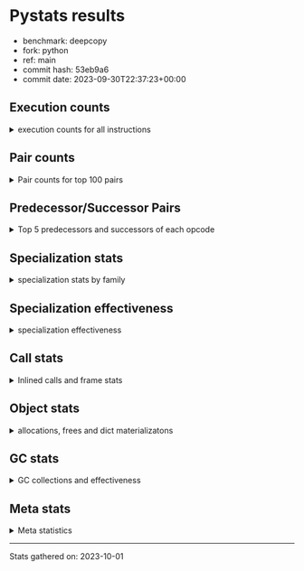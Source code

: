 
# Pystats results

- benchmark: deepcopy
- fork: python
- ref: main
- commit hash: 53eb9a6
- commit date: 2023-09-30T22:37:23+00:00

## Execution counts

<details>
<summary> execution counts for all instructions </summary>

|Name | Count | Self | Cumulative | Miss ratio | 
|---|---:|---:|---:|---:|
| LOAD_FAST | 583,957,680 | 21.1% | 21.1% |  |
| STORE_FAST | 280,182,360 | 10.1% | 31.2% |  |
| LOAD_FAST_LOAD_FAST | 248,617,200 | 9.0% | 40.2% |  |
| LOAD_GLOBAL_BUILTIN | 129,945,840 | 4.7% | 44.9% |  |
| PUSH_NULL | 124,785,540 | 4.5% | 49.4% |  |
| POP_JUMP_IF_FALSE | 110,284,800 | 4.0% | 53.4% |  |
| RESUME_CHECK | 104,294,940 | 3.8% | 57.2% |  |
| CALL_BUILTIN_O | 99,256,320 | 3.6% | 60.8% |  |
| LOAD_ATTR_METHOD_NO_DICT | 96,890,880 | 3.5% | 64.3% |  |
| RETURN_VALUE | 92,252,600 | 3.3% | 67.6% |  |
| IS_OP | 90,746,880 | 3.3% | 70.9% |  |
| CALL_METHOD_DESCRIPTOR_FAST | 86,814,720 | 3.1% | 74.1% |  |
| CALL_PY_WITH_DEFAULTS | 56,674,260 | 2.0% | 76.1% | 8.4% |
| LOAD_GLOBAL_MODULE | 55,542,180 | 2.0% | 78.1% |  |
| POP_JUMP_IF_NONE | 51,701,760 | 1.9% | 80.0% |  |
| POP_JUMP_IF_NOT_NONE | 51,179,520 | 1.9% | 81.8% |  |
| JUMP_FORWARD | 44,206,080 | 1.6% | 83.4% |  |
| POP_TOP | 44,021,940 | 1.6% | 85.0% |  |
| JUMP_BACKWARD | 42,562,560 | 1.5% | 86.6% |  |
| CALL_PY_EXACT_ARGS | 40,508,800 | 1.5% | 88.0% | 10.4% |
| CALL_TYPE_1 | 38,645,760 | 1.4% | 89.4% |  |
| FOR_ITER_LIST | 28,968,960 | 1.0% | 90.5% |  |
| STORE_SUBSCR_DICT | 25,128,960 | 0.9% | 91.4% |  |
| LOAD_CONST | 24,346,920 | 0.9% | 92.3% |  |
| TO_BOOL_BOOL | 15,022,080 | 0.5% | 92.8% |  |
| FOR_ITER | 13,305,040 | 0.5% | 93.3% |  |
| LOAD_DEREF | 12,595,800 | 0.5% | 93.7% |  |
| CALL_BUILTIN_FAST | 12,134,400 | 0.4% | 94.2% |  |
| RETURN_CONST | 11,581,620 | 0.4% | 94.6% |  |
| UNPACK_SEQUENCE_TWO_TUPLE | 9,369,600 | 0.3% | 94.9% |  |
| STORE_FAST_STORE_FAST | 9,369,600 | 0.3% | 95.3% |  |
| LOAD_ATTR | 8,450,300 | 0.3% | 95.6% |  |
| NOP | 7,772,340 | 0.3% | 95.9% |  |
| BINARY_SUBSCR_DICT | 7,772,160 | 0.3% | 96.1% |  |
| BUILD_LIST | 7,649,700 | 0.3% | 96.4% |  |
| GET_ITER | 6,574,260 | 0.2% | 96.7% |  |
| BUILD_MAP | 6,481,980 | 0.2% | 96.9% |  |
| CALL_FUNCTION_EX | 5,314,920 | 0.2% | 97.1% |  |
| CALL | 4,855,680 | 0.2% | 97.3% |  |
| LOAD_ATTR_MODULE | 4,854,120 | 0.2% | 97.4% |  |
| INTERPRETER_EXIT | 4,853,860 | 0.2% | 97.6% |  |
| MAKE_CELL | 4,853,820 | 0.2% | 97.8% |  |
| STORE_ATTR_INSTANCE_VALUE | 4,444,660 | 0.2% | 97.9% | 6.4% |
| CALL_LIST_APPEND | 4,177,920 | 0.2% | 98.1% |  |
| FOR_ITER_TUPLE | 4,008,960 | 0.1% | 98.2% |  |
| PUSH_EXC_INFO | 3,594,240 | 0.1% | 98.4% |  |
| POP_EXCEPT | 3,594,240 | 0.1% | 98.5% |  |
| CHECK_EXC_MATCH | 3,594,240 | 0.1% | 98.6% |  |
| CALL_METHOD_DESCRIPTOR_NOARGS | 3,471,360 | 0.1% | 98.8% |  |
| LIST_EXTEND | 2,887,980 | 0.1% | 98.9% |  |
| CALL_INTRINSIC_1 | 2,887,860 | 0.1% | 99.0% |  |
| CALL_ISINSTANCE | 2,887,680 | 0.1% | 99.1% |  |
| FOR_ITER_RANGE | 2,857,140 | 0.1% | 99.2% |  |
| TO_BOOL | 2,427,480 | 0.1% | 99.3% |  |
| COPY_FREE_VARS | 2,427,120 | 0.1% | 99.4% |  |
| BUILD_TUPLE | 2,427,060 | 0.1% | 99.4% |  |
| TO_BOOL_NONE | 2,426,880 | 0.1% | 99.5% |  |
| LOAD_ATTR_METHOD_WITH_VALUES | 1,966,140 | 0.1% | 99.6% | 0.2% |
| STORE_FAST_LOAD_FAST | 1,751,040 | 0.1% | 99.7% |  |
| LIST_APPEND | 1,751,040 | 0.1% | 99.7% |  |
| POP_JUMP_IF_TRUE | 1,505,280 | 0.1% | 99.8% |  |
| SWAP | 1,167,360 | 0.0% | 99.8% |  |
| BINARY_OP_SUBTRACT_FLOAT | 921,720 | 0.0% | 99.9% |  |
| BINARY_OP_ADD_FLOAT | 921,600 | 0.0% | 99.9% | 0.0% |
| LOAD_FAST_AND_CLEAR | 583,680 | 0.0% | 99.9% |  |
| MAKE_FUNCTION | 461,040 | 0.0% | 99.9% |  |
| SET_FUNCTION_ATTRIBUTE | 460,920 | 0.0% | 99.9% |  |
| YIELD_VALUE | 460,800 | 0.0% | 100.0% |  |
| RETURN_GENERATOR | 460,800 | 0.0% | 100.0% |  |
| STORE_SUBSCR_LIST_INT | 230,400 | 0.0% | 100.0% |  |
| LOAD_ATTR_INSTANCE_VALUE | 230,400 | 0.0% | 100.0% |  |
| CALL_TUPLE_1 | 122,880 | 0.0% | 100.0% |  |
| CALL_BUILTIN_CLASS | 61,620 | 0.0% | 100.0% |  |
| STORE_NAME | 300 | 0.0% | 100.0% |  |
| LOAD_GLOBAL | 300 | 0.0% | 100.0% |  |
| BINARY_OP | 200 | 0.0% | 100.0% |  |
| CALL_ALLOC_AND_ENTER_INIT | 120 | 0.0% | 100.0% | 33.3% |
| BUILD_CONST_KEY_MAP | 120 | 0.0% | 100.0% |  |
| EXIT_INIT_CHECK | 80 | 0.0% | 100.0% |  |
| STORE_DEREF | 60 | 0.0% | 100.0% |  |
| STORE_ATTR | 60 | 0.0% | 100.0% |  |
| LOAD_NAME | 60 | 0.0% | 100.0% |  |
| LOAD_BUILD_CLASS | 60 | 0.0% | 100.0% |  |
| CALL_BUILTIN_FAST_WITH_KEYWORDS | 60 | 0.0% | 100.0% |  |


</details>

## Pair counts

<details>
<summary> Pair counts for top 100 pairs </summary>

|Pair | Count | Self | Cumulative | 
|---|---:|---:|---:|
| STORE_FAST LOAD_FAST | 133,232,760 | 4.8% | 4.8% |
| LOAD_GLOBAL_BUILTIN LOAD_FAST | 120,391,860 | 4.4% | 9.2% |
| LOAD_FAST PUSH_NULL | 104,540,160 | 3.8% | 13.0% |
| LOAD_FAST RETURN_VALUE | 89,825,460 | 3.2% | 16.2% |
| LOAD_FAST_LOAD_FAST IS_OP | 88,320,000 | 3.2% | 19.4% |
| IS_OP POP_JUMP_IF_FALSE | 86,814,720 | 3.1% | 22.5% |
| CALL_METHOD_DESCRIPTOR_FAST STORE_FAST | 86,814,720 | 3.1% | 25.7% |
| PUSH_NULL LOAD_FAST_LOAD_FAST | 81,500,160 | 2.9% | 28.6% |
| LOAD_FAST CALL_BUILTIN_O | 69,027,840 | 2.5% | 31.1% |
| CALL_PY_WITH_DEFAULTS RESUME_CHECK | 56,584,500 | 2.0% | 33.2% |
| STORE_FAST LOAD_FAST_LOAD_FAST | 55,971,900 | 2.0% | 35.2% |
| CALL_BUILTIN_O STORE_FAST | 53,606,400 | 1.9% | 37.1% |
| POP_JUMP_IF_FALSE LOAD_FAST | 53,237,760 | 1.9% | 39.0% |
| LOAD_FAST POP_JUMP_IF_NONE | 51,701,760 | 1.9% | 40.9% |
| LOAD_FAST LOAD_ATTR_METHOD_NO_DICT | 51,640,320 | 1.9% | 42.8% |
| RESUME_CHECK LOAD_GLOBAL_BUILTIN | 51,179,520 | 1.9% | 44.6% |
| LOAD_FAST POP_JUMP_IF_NOT_NONE | 51,179,520 | 1.9% | 46.5% |
| LOAD_FAST_LOAD_FAST CALL_PY_WITH_DEFAULTS | 50,686,240 | 1.8% | 48.3% |
| POP_JUMP_IF_NOT_NONE LOAD_FAST | 48,168,960 | 1.7% | 50.1% |
| LOAD_FAST_LOAD_FAST CALL_METHOD_DESCRIPTOR_FAST | 48,168,960 | 1.7% | 51.8% |
| LOAD_ATTR_METHOD_NO_DICT LOAD_FAST_LOAD_FAST | 48,168,960 | 1.7% | 53.5% |
| POP_JUMP_IF_NONE LOAD_FAST | 46,848,000 | 1.7% | 55.2% |
| LOAD_ATTR_METHOD_NO_DICT LOAD_FAST | 45,250,560 | 1.6% | 56.9% |
| RETURN_VALUE STORE_FAST | 44,544,080 | 1.6% | 58.5% |
| STORE_FAST LOAD_GLOBAL_MODULE | 42,117,240 | 1.5% | 60.0% |
| STORE_FAST JUMP_FORWARD | 41,656,320 | 1.5% | 61.5% |
| POP_JUMP_IF_FALSE LOAD_GLOBAL_BUILTIN | 40,949,760 | 1.5% | 63.0% |
| CALL_PY_EXACT_ARGS RESUME_CHECK | 39,968,460 | 1.4% | 64.4% |
| PUSH_NULL LOAD_FAST | 39,014,820 | 1.4% | 65.9% |
| LOAD_GLOBAL_MODULE LOAD_ATTR_METHOD_NO_DICT | 38,645,760 | 1.4% | 67.2% |
| LOAD_FAST CALL_TYPE_1 | 38,645,760 | 1.4% | 68.6% |
| LOAD_FAST CALL_METHOD_DESCRIPTOR_FAST | 38,645,760 | 1.4% | 70.0% |
| CALL_TYPE_1 STORE_FAST | 38,645,760 | 1.4% | 71.4% |
| LOAD_FAST_LOAD_FAST CALL_PY_EXACT_ARGS | 38,002,400 | 1.4% | 72.8% |
| JUMP_FORWARD LOAD_FAST_LOAD_FAST | 36,218,880 | 1.3% | 74.1% |
| RESUME_CHECK LOAD_FAST | 34,467,840 | 1.2% | 75.4% |
| POP_TOP JUMP_BACKWARD | 28,262,400 | 1.0% | 76.4% |
| RETURN_VALUE CALL_BUILTIN_O | 27,801,600 | 1.0% | 77.4% |
| JUMP_BACKWARD FOR_ITER_LIST | 27,801,600 | 1.0% | 78.4% |
| FOR_ITER_LIST STORE_FAST | 27,801,600 | 1.0% | 79.4% |
| CALL_BUILTIN_O POP_TOP | 27,801,600 | 1.0% | 80.4% |
| LOAD_FAST LOAD_GLOBAL_BUILTIN | 16,097,280 | 0.6% | 81.0% |
| TO_BOOL_BOOL POP_JUMP_IF_FALSE | 15,022,080 | 0.5% | 81.5% |
| POP_TOP LOAD_FAST | 10,782,720 | 0.4% | 81.9% |
| CALL_BUILTIN_O STORE_SUBSCR_DICT | 10,076,160 | 0.4% | 82.3% |
| LOAD_GLOBAL_MODULE LOAD_FAST_LOAD_FAST | 9,615,360 | 0.3% | 82.6% |
| UNPACK_SEQUENCE_TWO_TUPLE STORE_FAST_STORE_FAST | 9,369,600 | 0.3% | 83.0% |
| FOR_ITER UNPACK_SEQUENCE_TWO_TUPLE | 9,369,600 | 0.3% | 83.3% |
| JUMP_BACKWARD FOR_ITER | 9,246,720 | 0.3% | 83.7% |
| RETURN_CONST POP_TOP | 9,154,560 | 0.3% | 84.0% |
| STORE_SUBSCR_DICT JUMP_BACKWARD | 7,864,320 | 0.3% | 84.3% |
| STORE_FAST_STORE_FAST LOAD_FAST | 7,864,320 | 0.3% | 84.6% |
| RETURN_VALUE STORE_SUBSCR_DICT | 7,864,320 | 0.3% | 84.8% |
| RETURN_VALUE LOAD_FAST_LOAD_FAST | 7,864,320 | 0.3% | 85.1% |
| LOAD_FAST_LOAD_FAST PUSH_NULL | 7,864,320 | 0.3% | 85.4% |
| NOP LOAD_FAST | 7,772,160 | 0.3% | 85.7% |
| CALL_BUILTIN_O BINARY_SUBSCR_DICT | 7,772,160 | 0.3% | 86.0% |
| LOAD_FAST TO_BOOL_BOOL | 7,280,640 | 0.3% | 86.2% |
| LOAD_FAST LOAD_CONST | 7,280,640 | 0.3% | 86.5% |
| LOAD_CONST CALL_BUILTIN_FAST | 7,280,640 | 0.3% | 86.8% |
| CALL_BUILTIN_FAST STORE_FAST | 7,280,640 | 0.3% | 87.0% |
| LOAD_FAST_LOAD_FAST LOAD_FAST | 7,188,540 | 0.3% | 87.3% |
| STORE_SUBSCR_DICT LOAD_GLOBAL_MODULE | 7,188,480 | 0.3% | 87.5% |
| RESUME_CHECK NOP | 7,188,480 | 0.3% | 87.8% |
| POP_JUMP_IF_FALSE LOAD_FAST_LOAD_FAST | 7,188,480 | 0.3% | 88.1% |
| LOAD_FAST STORE_SUBSCR_DICT | 7,188,480 | 0.3% | 88.3% |
| STORE_SUBSCR_DICT LOAD_FAST | 7,065,600 | 0.3% | 88.6% |
| BUILD_MAP STORE_FAST | 6,481,920 | 0.2% | 88.8% |
| LOAD_FAST LOAD_ATTR | 6,021,120 | 0.2% | 89.0% |
| JUMP_FORWARD LOAD_GLOBAL_BUILTIN | 6,021,120 | 0.2% | 89.2% |
| LOAD_CONST LOAD_FAST | 5,898,360 | 0.2% | 89.5% |
| BUILD_LIST LOAD_FAST | 5,898,240 | 0.2% | 89.7% |
| LOAD_FAST LOAD_DEREF | 5,314,560 | 0.2% | 89.9% |
| LOAD_ATTR_MODULE PUSH_NULL | 4,854,120 | 0.2% | 90.0% |
| LOAD_GLOBAL_MODULE LOAD_ATTR_MODULE | 4,853,980 | 0.2% | 90.2% |
| LOAD_CONST LOAD_CONST | 4,853,940 | 0.2% | 90.4% |
| CALL_BUILTIN_FAST TO_BOOL_BOOL | 4,853,760 | 0.2% | 90.6% |
| LOAD_FAST_LOAD_FAST LOAD_GLOBAL_BUILTIN | 4,638,720 | 0.2% | 90.7% |
| RESUME_CHECK LOAD_DEREF | 4,393,140 | 0.2% | 90.9% |
| LOAD_DEREF LOAD_CONST | 4,392,960 | 0.2% | 91.1% |
| LOAD_FAST CALL_LIST_APPEND | 4,177,920 | 0.2% | 91.2% |
| CALL_LIST_APPEND RETURN_CONST | 4,177,920 | 0.2% | 91.4% |
| BINARY_SUBSCR_DICT LOAD_ATTR_METHOD_NO_DICT | 4,177,920 | 0.2% | 91.5% |
| GET_ITER FOR_ITER | 4,055,040 | 0.1% | 91.7% |
| LOAD_FAST STORE_ATTR_INSTANCE_VALUE | 3,932,280 | 0.1% | 91.8% |
| FOR_ITER LOAD_FAST | 3,932,160 | 0.1% | 91.9% |
| PUSH_EXC_INFO LOAD_GLOBAL_BUILTIN | 3,594,240 | 0.1% | 92.1% |
| POP_JUMP_IF_FALSE POP_TOP | 3,594,240 | 0.1% | 92.2% |
| LOAD_GLOBAL_BUILTIN CHECK_EXC_MATCH | 3,594,240 | 0.1% | 92.3% |
| CHECK_EXC_MATCH POP_JUMP_IF_FALSE | 3,594,240 | 0.1% | 92.5% |
| BINARY_SUBSCR_DICT PUSH_EXC_INFO | 3,594,240 | 0.1% | 92.6% |
| LOAD_FAST BUILD_LIST | 3,471,600 | 0.1% | 92.7% |
| RESUME_CHECK BUILD_MAP | 3,471,360 | 0.1% | 92.8% |
| LOAD_ATTR_METHOD_NO_DICT CALL_METHOD_DESCRIPTOR_NOARGS | 3,471,360 | 0.1% | 93.0% |
| CALL_METHOD_DESCRIPTOR_NOARGS GET_ITER | 3,471,360 | 0.1% | 93.1% |
| STORE_SUBSCR_DICT POP_EXCEPT | 3,010,560 | 0.1% | 93.2% |
| STORE_FAST JUMP_BACKWARD | 3,010,560 | 0.1% | 93.3% |
| POP_JUMP_IF_NOT_NONE BUILD_MAP | 3,010,560 | 0.1% | 93.4% |
| POP_EXCEPT RETURN_CONST | 3,010,560 | 0.1% | 93.5% |
| LOAD_FAST CALL_PY_WITH_DEFAULTS | 3,010,560 | 0.1% | 93.6% |


</details>

## Predecessor/Successor Pairs

<details>
<summary> Top 5 predecessors and successors of each opcode </summary>

### CACHE

<details>
<summary> Successors and predecessors for CACHE </summary>

|Predecessors | Count | Percentage | 
|---|---:|---:|

|Successors | Count | Percentage | 
|---|---:|---:|
| RESUME_CHECK | 2,426,920 | 50.0% |
| COPY_FREE_VARS | 1,966,140 | 40.5% |
| POP_TOP | 460,800 | 9.5% |


</details>

### CHECK_EXC_MATCH

<details>
<summary> Successors and predecessors for CHECK_EXC_MATCH </summary>

|Predecessors | Count | Percentage | 
|---|---:|---:|
| LOAD_GLOBAL_BUILTIN | 3,594,240 | 100.0% |

|Successors | Count | Percentage | 
|---|---:|---:|
| POP_JUMP_IF_FALSE | 3,594,240 | 100.0% |


</details>

### EXIT_INIT_CHECK

<details>
<summary> Successors and predecessors for EXIT_INIT_CHECK </summary>

|Predecessors | Count | Percentage | 
|---|---:|---:|
| RETURN_CONST | 80 | 100.0% |

|Successors | Count | Percentage | 
|---|---:|---:|
| RETURN_VALUE | 80 | 100.0% |


</details>

### GET_ITER

<details>
<summary> Successors and predecessors for GET_ITER </summary>

|Predecessors | Count | Percentage | 
|---|---:|---:|
| CALL_METHOD_DESCRIPTOR_NOARGS | 3,471,360 | 52.8% |
| LOAD_FAST | 2,211,840 | 33.6% |
| CALL | 583,680 | 8.9% |
| LOAD_CONST | 245,760 | 3.7% |
| CALL_BUILTIN_CLASS | 61,620 | 0.9% |

|Successors | Count | Percentage | 
|---|---:|---:|
| FOR_ITER | 4,055,040 | 61.7% |
| FOR_ITER_LIST | 1,167,360 | 17.8% |
| LOAD_FAST_AND_CLEAR | 583,680 | 8.9% |
| CALL_PY_EXACT_ARGS | 460,800 | 7.0% |
| FOR_ITER_TUPLE | 245,760 | 3.7% |


</details>

### INTERPRETER_EXIT

<details>
<summary> Successors and predecessors for INTERPRETER_EXIT </summary>

|Predecessors | Count | Percentage | 
|---|---:|---:|
| RETURN_CONST | 2,426,980 | 50.0% |
| RETURN_VALUE | 1,966,080 | 40.5% |
| YIELD_VALUE | 460,800 | 9.5% |

|Successors | Count | Percentage | 
|---|---:|---:|


</details>

### MAKE_FUNCTION

<details>
<summary> Successors and predecessors for MAKE_FUNCTION </summary>

|Predecessors | Count | Percentage | 
|---|---:|---:|
| LOAD_CONST | 461,040 | 100.0% |

|Successors | Count | Percentage | 
|---|---:|---:|
| SET_FUNCTION_ATTRIBUTE | 460,920 | 100.0% |
| STORE_NAME | 120 | 0.0% |


</details>

### NOP

<details>
<summary> Successors and predecessors for NOP </summary>

|Predecessors | Count | Percentage | 
|---|---:|---:|
| RESUME_CHECK | 7,188,480 | 92.5% |
| STORE_FAST | 583,680 | 7.5% |
| POP_TOP | 180 | 0.0% |

|Successors | Count | Percentage | 
|---|---:|---:|
| LOAD_FAST | 7,772,160 | 100.0% |
| LOAD_DEREF | 180 | 0.0% |


</details>

### POP_EXCEPT

<details>
<summary> Successors and predecessors for POP_EXCEPT </summary>

|Predecessors | Count | Percentage | 
|---|---:|---:|
| STORE_SUBSCR_DICT | 3,010,560 | 83.8% |
| POP_TOP | 583,680 | 16.2% |

|Successors | Count | Percentage | 
|---|---:|---:|
| RETURN_CONST | 3,010,560 | 83.8% |
| JUMP_FORWARD | 583,680 | 16.2% |


</details>

### POP_TOP

<details>
<summary> Successors and predecessors for POP_TOP </summary>

|Predecessors | Count | Percentage | 
|---|---:|---:|
| CALL_BUILTIN_O | 27,801,600 | 63.2% |
| RETURN_CONST | 9,154,560 | 20.8% |
| POP_JUMP_IF_FALSE | 3,594,240 | 8.2% |
| CALL | 2,427,060 | 5.5% |
| RESUME_CHECK | 460,800 | 1.0% |

|Successors | Count | Percentage | 
|---|---:|---:|
| JUMP_BACKWARD | 28,262,400 | 64.2% |
| LOAD_FAST | 10,782,720 | 24.5% |
| RETURN_CONST | 1,966,080 | 4.5% |
| JUMP_FORWARD | 1,966,080 | 4.5% |
| POP_EXCEPT | 583,680 | 1.3% |


</details>

### PUSH_EXC_INFO

<details>
<summary> Successors and predecessors for PUSH_EXC_INFO </summary>

|Predecessors | Count | Percentage | 
|---|---:|---:|
| BINARY_SUBSCR_DICT | 3,594,240 | 100.0% |

|Successors | Count | Percentage | 
|---|---:|---:|
| LOAD_GLOBAL_BUILTIN | 3,594,240 | 100.0% |


</details>

### PUSH_NULL

<details>
<summary> Successors and predecessors for PUSH_NULL </summary>

|Predecessors | Count | Percentage | 
|---|---:|---:|
| LOAD_FAST | 104,540,160 | 83.8% |
| LOAD_FAST_LOAD_FAST | 7,864,320 | 6.3% |
| LOAD_ATTR_MODULE | 4,854,120 | 3.9% |
| LOAD_DEREF | 2,888,100 | 2.3% |
| LOAD_ATTR | 2,887,740 | 2.3% |

|Successors | Count | Percentage | 
|---|---:|---:|
| LOAD_FAST_LOAD_FAST | 81,500,160 | 65.3% |
| LOAD_FAST | 39,014,820 | 31.3% |
| LOAD_CONST | 2,426,880 | 1.9% |
| CALL | 1,843,640 | 1.5% |
| CALL_ALLOC_AND_ENTER_INIT | 40 | 0.0% |


</details>

### RETURN_GENERATOR

<details>
<summary> Successors and predecessors for RETURN_GENERATOR </summary>

|Predecessors | Count | Percentage | 
|---|---:|---:|
| COPY_FREE_VARS | 460,800 | 100.0% |

|Successors | Count | Percentage | 
|---|---:|---:|
| STORE_FAST | 460,800 | 100.0% |


</details>

### RETURN_VALUE

<details>
<summary> Successors and predecessors for RETURN_VALUE </summary>

|Predecessors | Count | Percentage | 
|---|---:|---:|
| LOAD_FAST | 89,825,460 | 97.4% |
| BUILD_TUPLE | 1,966,080 | 2.1% |
| CALL_FUNCTION_EX | 460,800 | 0.5% |
| RETURN_VALUE | 180 | 0.0% |
| EXIT_INIT_CHECK | 80 | 0.0% |

|Successors | Count | Percentage | 
|---|---:|---:|
| STORE_FAST | 44,544,080 | 48.3% |
| CALL_BUILTIN_O | 27,801,600 | 30.1% |
| STORE_SUBSCR_DICT | 7,864,320 | 8.5% |
| LOAD_FAST_LOAD_FAST | 7,864,320 | 8.5% |
| INTERPRETER_EXIT | 1,966,080 | 2.1% |


</details>

### TO_BOOL

<details>
<summary> Successors and predecessors for TO_BOOL </summary>

|Predecessors | Count | Percentage | 
|---|---:|---:|
| LOAD_FAST | 2,426,880 | 100.0% |
| TO_BOOL | 600 | 0.0% |

|Successors | Count | Percentage | 
|---|---:|---:|
| POP_JUMP_IF_FALSE | 2,426,880 | 100.0% |
| TO_BOOL | 600 | 0.0% |


</details>

### BINARY_OP

<details>
<summary> Successors and predecessors for BINARY_OP </summary>

|Predecessors | Count | Percentage | 
|---|---:|---:|
| LOAD_CONST | 120 | 60.0% |
| LOAD_FAST | 40 | 20.0% |
| BINARY_OP | 40 | 20.0% |

|Successors | Count | Percentage | 
|---|---:|---:|
| STORE_FAST | 60 | 30.0% |
| LOAD_CONST | 60 | 30.0% |
| BINARY_OP_SUBTRACT_FLOAT | 40 | 20.0% |
| BINARY_OP | 40 | 20.0% |


</details>

### BUILD_CONST_KEY_MAP

<details>
<summary> Successors and predecessors for BUILD_CONST_KEY_MAP </summary>

|Predecessors | Count | Percentage | 
|---|---:|---:|
| LOAD_CONST | 120 | 100.0% |

|Successors | Count | Percentage | 
|---|---:|---:|
| STORE_FAST | 120 | 100.0% |


</details>

### BUILD_LIST

<details>
<summary> Successors and predecessors for BUILD_LIST </summary>

|Predecessors | Count | Percentage | 
|---|---:|---:|
| LOAD_FAST | 3,471,600 | 45.4% |
| LOAD_FAST_LOAD_FAST | 2,426,880 | 31.7% |
| RESUME_CHECK | 1,167,420 | 15.3% |
| SWAP | 583,680 | 7.6% |
| LOAD_CONST | 120 | 0.0% |

|Successors | Count | Percentage | 
|---|---:|---:|
| LOAD_FAST | 5,898,240 | 77.1% |
| STORE_FAST | 1,167,360 | 15.3% |
| SWAP | 583,680 | 7.6% |
| LOAD_CONST | 240 | 0.0% |
| LOAD_DEREF | 180 | 0.0% |


</details>

### BUILD_MAP

<details>
<summary> Successors and predecessors for BUILD_MAP </summary>

|Predecessors | Count | Percentage | 
|---|---:|---:|
| RESUME_CHECK | 3,471,360 | 53.6% |
| POP_JUMP_IF_NOT_NONE | 3,010,560 | 46.4% |
| LOAD_CONST | 60 | 0.0% |

|Successors | Count | Percentage | 
|---|---:|---:|
| STORE_FAST | 6,481,920 | 100.0% |
| LOAD_CONST | 60 | 0.0% |


</details>

### BUILD_TUPLE

<details>
<summary> Successors and predecessors for BUILD_TUPLE </summary>

|Predecessors | Count | Percentage | 
|---|---:|---:|
| LOAD_ATTR | 1,966,080 | 81.0% |
| LOAD_FAST | 460,980 | 19.0% |

|Successors | Count | Percentage | 
|---|---:|---:|
| RETURN_VALUE | 1,966,080 | 81.0% |
| LOAD_CONST | 460,920 | 19.0% |
| LOAD_FAST | 60 | 0.0% |


</details>

### CALL

<details>
<summary> Successors and predecessors for CALL </summary>

|Predecessors | Count | Percentage | 
|---|---:|---:|
| LOAD_FAST | 2,426,940 | 50.0% |
| PUSH_NULL | 1,843,640 | 38.0% |
| LOAD_FAST_LOAD_FAST | 583,680 | 12.0% |
| CALL | 1,380 | 0.0% |
| LOAD_GLOBAL_BUILTIN | 20 | 0.0% |

|Successors | Count | Percentage | 
|---|---:|---:|
| POP_TOP | 2,427,060 | 50.0% |
| STORE_FAST | 921,720 | 19.0% |
| LOAD_FAST | 921,720 | 19.0% |
| GET_ITER | 583,680 | 12.0% |
| CALL | 1,380 | 0.0% |


</details>

### CALL_FUNCTION_EX

<details>
<summary> Successors and predecessors for CALL_FUNCTION_EX </summary>

|Predecessors | Count | Percentage | 
|---|---:|---:|
| CALL_INTRINSIC_1 | 2,887,860 | 54.3% |
| LOAD_FAST | 2,427,060 | 45.7% |

|Successors | Count | Percentage | 
|---|---:|---:|
| MAKE_CELL | 2,426,940 | 45.7% |
| STORE_FAST | 1,966,080 | 37.0% |
| RESUME_CHECK | 460,920 | 8.7% |
| RETURN_VALUE | 460,800 | 8.7% |
| COPY_FREE_VARS | 180 | 0.0% |


</details>

### CALL_INTRINSIC_1

<details>
<summary> Successors and predecessors for CALL_INTRINSIC_1 </summary>

|Predecessors | Count | Percentage | 
|---|---:|---:|
| LIST_EXTEND | 2,887,860 | 100.0% |

|Successors | Count | Percentage | 
|---|---:|---:|
| CALL_FUNCTION_EX | 2,887,860 | 100.0% |


</details>

### COPY_FREE_VARS

<details>
<summary> Successors and predecessors for COPY_FREE_VARS </summary>

|Predecessors | Count | Percentage | 
|---|---:|---:|
| CACHE | 1,966,140 | 81.0% |
| CALL_PY_EXACT_ARGS | 460,800 | 19.0% |
| CALL_FUNCTION_EX | 180 | 0.0% |

|Successors | Count | Percentage | 
|---|---:|---:|
| RESUME_CHECK | 1,966,320 | 81.0% |
| RETURN_GENERATOR | 460,800 | 19.0% |


</details>

### FOR_ITER

<details>
<summary> Successors and predecessors for FOR_ITER </summary>

|Predecessors | Count | Percentage | 
|---|---:|---:|
| JUMP_BACKWARD | 9,246,720 | 69.5% |
| GET_ITER | 4,055,040 | 30.5% |
| FOR_ITER | 3,280 | 0.0% |

|Successors | Count | Percentage | 
|---|---:|---:|
| UNPACK_SEQUENCE_TWO_TUPLE | 9,369,600 | 70.4% |
| LOAD_FAST | 3,932,160 | 29.6% |
| FOR_ITER | 3,280 | 0.0% |


</details>

### IS_OP

<details>
<summary> Successors and predecessors for IS_OP </summary>

|Predecessors | Count | Percentage | 
|---|---:|---:|
| LOAD_FAST_LOAD_FAST | 88,320,000 | 97.3% |
| LOAD_CONST | 2,426,880 | 2.7% |

|Successors | Count | Percentage | 
|---|---:|---:|
| POP_JUMP_IF_FALSE | 86,814,720 | 95.7% |
| STORE_FAST | 2,426,880 | 2.7% |
| POP_JUMP_IF_TRUE | 1,505,280 | 1.7% |


</details>

### JUMP_BACKWARD

<details>
<summary> Successors and predecessors for JUMP_BACKWARD </summary>

|Predecessors | Count | Percentage | 
|---|---:|---:|
| POP_TOP | 28,262,400 | 66.4% |
| STORE_SUBSCR_DICT | 7,864,320 | 18.5% |
| STORE_FAST | 3,010,560 | 7.1% |
| LIST_APPEND | 1,751,040 | 4.1% |
| POP_JUMP_IF_TRUE | 1,382,400 | 3.2% |

|Successors | Count | Percentage | 
|---|---:|---:|
| FOR_ITER_LIST | 27,801,600 | 65.3% |
| FOR_ITER | 9,246,720 | 21.7% |
| FOR_ITER_RANGE | 2,795,520 | 6.6% |
| FOR_ITER_TUPLE | 2,718,720 | 6.4% |


</details>

### JUMP_FORWARD

<details>
<summary> Successors and predecessors for JUMP_FORWARD </summary>

|Predecessors | Count | Percentage | 
|---|---:|---:|
| STORE_FAST | 41,656,320 | 94.2% |
| POP_TOP | 1,966,080 | 4.4% |
| POP_EXCEPT | 583,680 | 1.3% |

|Successors | Count | Percentage | 
|---|---:|---:|
| LOAD_FAST_LOAD_FAST | 36,218,880 | 81.9% |
| LOAD_GLOBAL_BUILTIN | 6,021,120 | 13.6% |
| LOAD_FAST | 1,966,080 | 4.4% |


</details>

### LIST_APPEND

<details>
<summary> Successors and predecessors for LIST_APPEND </summary>

|Predecessors | Count | Percentage | 
|---|---:|---:|
| RETURN_VALUE | 1,751,040 | 100.0% |

|Successors | Count | Percentage | 
|---|---:|---:|
| JUMP_BACKWARD | 1,751,040 | 100.0% |


</details>

### LIST_EXTEND

<details>
<summary> Successors and predecessors for LIST_EXTEND </summary>

|Predecessors | Count | Percentage | 
|---|---:|---:|
| LOAD_FAST | 2,887,680 | 100.0% |
| LOAD_DEREF | 180 | 0.0% |
| LOAD_CONST | 120 | 0.0% |

|Successors | Count | Percentage | 
|---|---:|---:|
| CALL_INTRINSIC_1 | 2,887,860 | 100.0% |
| LOAD_CONST | 120 | 0.0% |


</details>

### LOAD_ATTR

<details>
<summary> Successors and predecessors for LOAD_ATTR </summary>

|Predecessors | Count | Percentage | 
|---|---:|---:|
| LOAD_FAST | 6,021,120 | 71.3% |
| LOAD_GLOBAL_MODULE | 2,427,020 | 28.7% |
| LOAD_ATTR | 2,100 | 0.0% |
| LOAD_GLOBAL | 60 | 0.0% |

|Successors | Count | Percentage | 
|---|---:|---:|
| PUSH_NULL | 2,887,740 | 34.2% |
| LOAD_ATTR_METHOD_NO_DICT | 2,426,880 | 28.7% |
| BUILD_TUPLE | 1,966,080 | 23.3% |
| STORE_FAST | 1,167,360 | 13.8% |
| LOAD_ATTR | 2,100 | 0.0% |


</details>

### LOAD_CONST

<details>
<summary> Successors and predecessors for LOAD_CONST </summary>

|Predecessors | Count | Percentage | 
|---|---:|---:|
| LOAD_FAST | 7,280,640 | 29.9% |
| LOAD_CONST | 4,853,940 | 19.9% |
| LOAD_DEREF | 4,392,960 | 18.0% |
| PUSH_NULL | 2,426,880 | 10.0% |
| RESUME_CHECK | 1,966,200 | 8.1% |

|Successors | Count | Percentage | 
|---|---:|---:|
| CALL_BUILTIN_FAST | 7,280,640 | 29.9% |
| LOAD_FAST | 5,898,360 | 24.2% |
| LOAD_CONST | 4,853,940 | 19.9% |
| IS_OP | 2,426,880 | 10.0% |
| CALL_BUILTIN_O | 2,426,880 | 10.0% |


</details>

### LOAD_DEREF

<details>
<summary> Successors and predecessors for LOAD_DEREF </summary>

|Predecessors | Count | Percentage | 
|---|---:|---:|
| LOAD_FAST | 5,314,560 | 42.2% |
| RESUME_CHECK | 4,393,140 | 34.9% |
| POP_JUMP_IF_FALSE | 2,426,880 | 19.3% |
| STORE_FAST | 460,800 | 3.7% |
| NOP | 180 | 0.0% |

|Successors | Count | Percentage | 
|---|---:|---:|
| LOAD_CONST | 4,392,960 | 34.9% |
| PUSH_NULL | 2,888,100 | 22.9% |
| CALL_PY_WITH_DEFAULTS | 2,887,680 | 22.9% |
| LOAD_GLOBAL_BUILTIN | 2,426,880 | 19.3% |
| LIST_EXTEND | 180 | 0.0% |


</details>

### LOAD_FAST

<details>
<summary> Successors and predecessors for LOAD_FAST </summary>

|Predecessors | Count | Percentage | 
|---|---:|---:|
| STORE_FAST | 133,232,760 | 22.8% |
| LOAD_GLOBAL_BUILTIN | 120,391,860 | 20.6% |
| POP_JUMP_IF_FALSE | 53,237,760 | 9.1% |
| POP_JUMP_IF_NOT_NONE | 48,168,960 | 8.2% |
| POP_JUMP_IF_NONE | 46,848,000 | 8.0% |

|Successors | Count | Percentage | 
|---|---:|---:|
| PUSH_NULL | 104,540,160 | 17.9% |
| RETURN_VALUE | 89,825,460 | 15.4% |
| CALL_BUILTIN_O | 69,027,840 | 11.8% |
| POP_JUMP_IF_NONE | 51,701,760 | 8.9% |
| LOAD_ATTR_METHOD_NO_DICT | 51,640,320 | 8.8% |


</details>

### LOAD_FAST_AND_CLEAR

<details>
<summary> Successors and predecessors for LOAD_FAST_AND_CLEAR </summary>

|Predecessors | Count | Percentage | 
|---|---:|---:|
| GET_ITER | 583,680 | 100.0% |

|Successors | Count | Percentage | 
|---|---:|---:|
| SWAP | 583,680 | 100.0% |


</details>

### LOAD_FAST_LOAD_FAST

<details>
<summary> Successors and predecessors for LOAD_FAST_LOAD_FAST </summary>

|Predecessors | Count | Percentage | 
|---|---:|---:|
| PUSH_NULL | 81,500,160 | 32.8% |
| STORE_FAST | 55,971,900 | 22.5% |
| LOAD_ATTR_METHOD_NO_DICT | 48,168,960 | 19.4% |
| JUMP_FORWARD | 36,218,880 | 14.6% |
| LOAD_GLOBAL_MODULE | 9,615,360 | 3.9% |

|Successors | Count | Percentage | 
|---|---:|---:|
| IS_OP | 88,320,000 | 35.5% |
| CALL_PY_WITH_DEFAULTS | 50,686,240 | 20.4% |
| CALL_METHOD_DESCRIPTOR_FAST | 48,168,960 | 19.4% |
| CALL_PY_EXACT_ARGS | 38,002,400 | 15.3% |
| PUSH_NULL | 7,864,320 | 3.2% |


</details>

### LOAD_GLOBAL

<details>
<summary> Successors and predecessors for LOAD_GLOBAL </summary>

|Predecessors | Count | Percentage | 
|---|---:|---:|
| STORE_FAST | 120 | 40.0% |
| RETURN_VALUE | 120 | 40.0% |
| FOR_ITER_RANGE | 40 | 13.3% |
| LOAD_CONST | 20 | 6.7% |

|Successors | Count | Percentage | 
|---|---:|---:|
| LOAD_GLOBAL_MODULE | 160 | 53.3% |
| LOAD_GLOBAL_BUILTIN | 80 | 26.7% |
| LOAD_ATTR | 60 | 20.0% |


</details>

### MAKE_CELL

<details>
<summary> Successors and predecessors for MAKE_CELL </summary>

|Predecessors | Count | Percentage | 
|---|---:|---:|
| CALL_FUNCTION_EX | 2,426,940 | 50.0% |
| MAKE_CELL | 2,426,880 | 50.0% |

|Successors | Count | Percentage | 
|---|---:|---:|
| RESUME_CHECK | 2,426,940 | 50.0% |
| MAKE_CELL | 2,426,880 | 50.0% |


</details>

### POP_JUMP_IF_FALSE

<details>
<summary> Successors and predecessors for POP_JUMP_IF_FALSE </summary>

|Predecessors | Count | Percentage | 
|---|---:|---:|
| IS_OP | 86,814,720 | 78.7% |
| TO_BOOL_BOOL | 15,022,080 | 13.6% |
| CHECK_EXC_MATCH | 3,594,240 | 3.3% |
| TO_BOOL_NONE | 2,426,880 | 2.2% |
| TO_BOOL | 2,426,880 | 2.2% |

|Successors | Count | Percentage | 
|---|---:|---:|
| LOAD_FAST | 53,237,760 | 48.3% |
| LOAD_GLOBAL_BUILTIN | 40,949,760 | 37.1% |
| LOAD_FAST_LOAD_FAST | 7,188,480 | 6.5% |
| POP_TOP | 3,594,240 | 3.3% |
| LOAD_GLOBAL_MODULE | 2,426,880 | 2.2% |


</details>

### POP_JUMP_IF_NONE

<details>
<summary> Successors and predecessors for POP_JUMP_IF_NONE </summary>

|Predecessors | Count | Percentage | 
|---|---:|---:|
| LOAD_FAST | 51,701,760 | 100.0% |

|Successors | Count | Percentage | 
|---|---:|---:|
| LOAD_FAST | 46,848,000 | 90.6% |
| LOAD_GLOBAL_MODULE | 2,426,880 | 4.7% |
| LOAD_GLOBAL_BUILTIN | 2,426,880 | 4.7% |


</details>

### POP_JUMP_IF_NOT_NONE

<details>
<summary> Successors and predecessors for POP_JUMP_IF_NOT_NONE </summary>

|Predecessors | Count | Percentage | 
|---|---:|---:|
| LOAD_FAST | 51,179,520 | 100.0% |

|Successors | Count | Percentage | 
|---|---:|---:|
| LOAD_FAST | 48,168,960 | 94.1% |
| BUILD_MAP | 3,010,560 | 5.9% |


</details>

### POP_JUMP_IF_TRUE

<details>
<summary> Successors and predecessors for POP_JUMP_IF_TRUE </summary>

|Predecessors | Count | Percentage | 
|---|---:|---:|
| IS_OP | 1,505,280 | 100.0% |

|Successors | Count | Percentage | 
|---|---:|---:|
| JUMP_BACKWARD | 1,382,400 | 91.8% |
| LOAD_GLOBAL_BUILTIN | 122,880 | 8.2% |


</details>

### RETURN_CONST

<details>
<summary> Successors and predecessors for RETURN_CONST </summary>

|Predecessors | Count | Percentage | 
|---|---:|---:|
| CALL_LIST_APPEND | 4,177,920 | 36.1% |
| POP_EXCEPT | 3,010,560 | 26.0% |
| STORE_ATTR_INSTANCE_VALUE | 1,966,200 | 17.0% |
| POP_TOP | 1,966,080 | 17.0% |
| FOR_ITER_TUPLE | 460,800 | 4.0% |

|Successors | Count | Percentage | 
|---|---:|---:|
| POP_TOP | 9,154,560 | 79.0% |
| INTERPRETER_EXIT | 2,426,980 | 21.0% |
| EXIT_INIT_CHECK | 80 | 0.0% |


</details>

### SET_FUNCTION_ATTRIBUTE

<details>
<summary> Successors and predecessors for SET_FUNCTION_ATTRIBUTE </summary>

|Predecessors | Count | Percentage | 
|---|---:|---:|
| MAKE_FUNCTION | 460,920 | 100.0% |

|Successors | Count | Percentage | 
|---|---:|---:|
| LOAD_FAST | 460,800 | 100.0% |
| STORE_NAME | 60 | 0.0% |
| LOAD_CONST | 60 | 0.0% |


</details>

### STORE_ATTR

<details>
<summary> Successors and predecessors for STORE_ATTR </summary>

|Predecessors | Count | Percentage | 
|---|---:|---:|
| LOAD_FAST_LOAD_FAST | 60 | 100.0% |

|Successors | Count | Percentage | 
|---|---:|---:|
| STORE_ATTR_INSTANCE_VALUE | 60 | 100.0% |


</details>

### STORE_FAST

<details>
<summary> Successors and predecessors for STORE_FAST </summary>

|Predecessors | Count | Percentage | 
|---|---:|---:|
| CALL_METHOD_DESCRIPTOR_FAST | 86,814,720 | 31.0% |
| CALL_BUILTIN_O | 53,606,400 | 19.1% |
| RETURN_VALUE | 44,544,080 | 15.9% |
| CALL_TYPE_1 | 38,645,760 | 13.8% |
| FOR_ITER_LIST | 27,801,600 | 9.9% |

|Successors | Count | Percentage | 
|---|---:|---:|
| LOAD_FAST | 133,232,760 | 47.6% |
| LOAD_FAST_LOAD_FAST | 55,971,900 | 20.0% |
| LOAD_GLOBAL_MODULE | 42,117,240 | 15.0% |
| JUMP_FORWARD | 41,656,320 | 14.9% |
| JUMP_BACKWARD | 3,010,560 | 1.1% |


</details>

### STORE_FAST_LOAD_FAST

<details>
<summary> Successors and predecessors for STORE_FAST_LOAD_FAST </summary>

|Predecessors | Count | Percentage | 
|---|---:|---:|
| FOR_ITER_TUPLE | 1,751,040 | 100.0% |

|Successors | Count | Percentage | 
|---|---:|---:|
| PUSH_NULL | 1,751,040 | 100.0% |


</details>

### STORE_FAST_STORE_FAST

<details>
<summary> Successors and predecessors for STORE_FAST_STORE_FAST </summary>

|Predecessors | Count | Percentage | 
|---|---:|---:|
| UNPACK_SEQUENCE_TWO_TUPLE | 9,369,600 | 100.0% |

|Successors | Count | Percentage | 
|---|---:|---:|
| LOAD_FAST | 7,864,320 | 83.9% |
| LOAD_FAST_LOAD_FAST | 1,505,280 | 16.1% |


</details>

### SWAP

<details>
<summary> Successors and predecessors for SWAP </summary>

|Predecessors | Count | Percentage | 
|---|---:|---:|
| LOAD_FAST_AND_CLEAR | 583,680 | 50.0% |
| BUILD_LIST | 583,680 | 50.0% |

|Successors | Count | Percentage | 
|---|---:|---:|
| FOR_ITER_TUPLE | 583,680 | 50.0% |
| BUILD_LIST | 583,680 | 50.0% |


</details>

### YIELD_VALUE

<details>
<summary> Successors and predecessors for YIELD_VALUE </summary>

|Predecessors | Count | Percentage | 
|---|---:|---:|
| RETURN_VALUE | 460,800 | 100.0% |

|Successors | Count | Percentage | 
|---|---:|---:|
| INTERPRETER_EXIT | 460,800 | 100.0% |


</details>

### BINARY_OP_ADD_FLOAT

<details>
<summary> Successors and predecessors for BINARY_OP_ADD_FLOAT </summary>

|Predecessors | Count | Percentage | 
|---|---:|---:|
| BINARY_OP_SUBTRACT_FLOAT | 921,600 | 100.0% |

|Successors | Count | Percentage | 
|---|---:|---:|
| STORE_FAST | 921,600 | 100.0% |


</details>

### BINARY_OP_SUBTRACT_FLOAT

<details>
<summary> Successors and predecessors for BINARY_OP_SUBTRACT_FLOAT </summary>

|Predecessors | Count | Percentage | 
|---|---:|---:|
| LOAD_FAST | 921,680 | 100.0% |
| BINARY_OP | 40 | 0.0% |

|Successors | Count | Percentage | 
|---|---:|---:|
| BINARY_OP_ADD_FLOAT | 921,600 | 100.0% |
| STORE_FAST | 120 | 0.0% |


</details>

### BINARY_SUBSCR_DICT

<details>
<summary> Successors and predecessors for BINARY_SUBSCR_DICT </summary>

|Predecessors | Count | Percentage | 
|---|---:|---:|
| CALL_BUILTIN_O | 7,772,160 | 100.0% |

|Successors | Count | Percentage | 
|---|---:|---:|
| LOAD_ATTR_METHOD_NO_DICT | 4,177,920 | 53.8% |
| PUSH_EXC_INFO | 3,594,240 | 46.2% |


</details>

### CALL_ALLOC_AND_ENTER_INIT

<details>
<summary> Successors and predecessors for CALL_ALLOC_AND_ENTER_INIT </summary>

|Predecessors | Count | Percentage | 
|---|---:|---:|
| PUSH_NULL | 40 | 33.3% |
| LOAD_CONST | 40 | 33.3% |
| CALL | 40 | 33.3% |

|Successors | Count | Percentage | 
|---|---:|---:|
| RESUME_CHECK | 80 | 66.7% |
| STORE_FAST | 40 | 33.3% |


</details>

### CALL_BUILTIN_CLASS

<details>
<summary> Successors and predecessors for CALL_BUILTIN_CLASS </summary>

|Predecessors | Count | Percentage | 
|---|---:|---:|
| LOAD_CONST | 61,440 | 99.7% |
| LOAD_FAST | 120 | 0.2% |
| CALL | 60 | 0.1% |

|Successors | Count | Percentage | 
|---|---:|---:|
| GET_ITER | 61,620 | 100.0% |


</details>

### CALL_BUILTIN_FAST

<details>
<summary> Successors and predecessors for CALL_BUILTIN_FAST </summary>

|Predecessors | Count | Percentage | 
|---|---:|---:|
| LOAD_CONST | 7,280,640 | 60.0% |
| LOAD_GLOBAL_BUILTIN | 2,426,880 | 20.0% |
| LOAD_FAST | 2,426,880 | 20.0% |

|Successors | Count | Percentage | 
|---|---:|---:|
| STORE_FAST | 7,280,640 | 60.0% |
| TO_BOOL_BOOL | 4,853,760 | 40.0% |


</details>

### CALL_BUILTIN_O

<details>
<summary> Successors and predecessors for CALL_BUILTIN_O </summary>

|Predecessors | Count | Percentage | 
|---|---:|---:|
| LOAD_FAST | 69,027,840 | 69.5% |
| RETURN_VALUE | 27,801,600 | 28.0% |
| LOAD_CONST | 2,426,880 | 2.4% |

|Successors | Count | Percentage | 
|---|---:|---:|
| STORE_FAST | 53,606,400 | 54.0% |
| POP_TOP | 27,801,600 | 28.0% |
| STORE_SUBSCR_DICT | 10,076,160 | 10.2% |
| BINARY_SUBSCR_DICT | 7,772,160 | 7.8% |


</details>

### CALL_ISINSTANCE

<details>
<summary> Successors and predecessors for CALL_ISINSTANCE </summary>

|Predecessors | Count | Percentage | 
|---|---:|---:|
| LOAD_GLOBAL_BUILTIN | 2,887,680 | 100.0% |

|Successors | Count | Percentage | 
|---|---:|---:|
| TO_BOOL_BOOL | 2,887,680 | 100.0% |


</details>

### CALL_LIST_APPEND

<details>
<summary> Successors and predecessors for CALL_LIST_APPEND </summary>

|Predecessors | Count | Percentage | 
|---|---:|---:|
| LOAD_FAST | 4,177,920 | 100.0% |

|Successors | Count | Percentage | 
|---|---:|---:|
| RETURN_CONST | 4,177,920 | 100.0% |


</details>

### CALL_METHOD_DESCRIPTOR_FAST

<details>
<summary> Successors and predecessors for CALL_METHOD_DESCRIPTOR_FAST </summary>

|Predecessors | Count | Percentage | 
|---|---:|---:|
| LOAD_FAST_LOAD_FAST | 48,168,960 | 55.5% |
| LOAD_FAST | 38,645,760 | 44.5% |

|Successors | Count | Percentage | 
|---|---:|---:|
| STORE_FAST | 86,814,720 | 100.0% |


</details>

### CALL_METHOD_DESCRIPTOR_NOARGS

<details>
<summary> Successors and predecessors for CALL_METHOD_DESCRIPTOR_NOARGS </summary>

|Predecessors | Count | Percentage | 
|---|---:|---:|
| LOAD_ATTR_METHOD_NO_DICT | 3,471,360 | 100.0% |

|Successors | Count | Percentage | 
|---|---:|---:|
| GET_ITER | 3,471,360 | 100.0% |


</details>

### CALL_PY_EXACT_ARGS

<details>
<summary> Successors and predecessors for CALL_PY_EXACT_ARGS </summary>

|Predecessors | Count | Percentage | 
|---|---:|---:|
| LOAD_FAST_LOAD_FAST | 38,002,400 | 93.8% |
| LOAD_FAST | 1,966,080 | 4.9% |
| GET_ITER | 460,800 | 1.1% |
| CALL_PY_WITH_DEFAULTS | 79,520 | 0.2% |

|Successors | Count | Percentage | 
|---|---:|---:|
| RESUME_CHECK | 39,968,460 | 98.7% |
| COPY_FREE_VARS | 460,800 | 1.1% |
| CALL_PY_WITH_DEFAULTS | 79,540 | 0.2% |


</details>

### CALL_PY_WITH_DEFAULTS

<details>
<summary> Successors and predecessors for CALL_PY_WITH_DEFAULTS </summary>

|Predecessors | Count | Percentage | 
|---|---:|---:|
| LOAD_FAST_LOAD_FAST | 50,686,240 | 89.4% |
| LOAD_FAST | 3,010,560 | 5.3% |
| LOAD_DEREF | 2,887,680 | 5.1% |
| CALL_PY_EXACT_ARGS | 79,540 | 0.1% |
| CALL_PY_WITH_DEFAULTS | 10,240 | 0.0% |

|Successors | Count | Percentage | 
|---|---:|---:|
| RESUME_CHECK | 56,584,500 | 99.8% |
| CALL_PY_EXACT_ARGS | 79,520 | 0.1% |
| CALL_PY_WITH_DEFAULTS | 10,240 | 0.0% |


</details>

### CALL_TYPE_1

<details>
<summary> Successors and predecessors for CALL_TYPE_1 </summary>

|Predecessors | Count | Percentage | 
|---|---:|---:|
| LOAD_FAST | 38,645,760 | 100.0% |

|Successors | Count | Percentage | 
|---|---:|---:|
| STORE_FAST | 38,645,760 | 100.0% |


</details>

### FOR_ITER_LIST

<details>
<summary> Successors and predecessors for FOR_ITER_LIST </summary>

|Predecessors | Count | Percentage | 
|---|---:|---:|
| JUMP_BACKWARD | 27,801,600 | 96.0% |
| GET_ITER | 1,167,360 | 4.0% |

|Successors | Count | Percentage | 
|---|---:|---:|
| STORE_FAST | 27,801,600 | 96.0% |
| LOAD_FAST | 1,167,360 | 4.0% |


</details>

### FOR_ITER_RANGE

<details>
<summary> Successors and predecessors for FOR_ITER_RANGE </summary>

|Predecessors | Count | Percentage | 
|---|---:|---:|
| JUMP_BACKWARD | 2,795,520 | 97.8% |
| GET_ITER | 61,620 | 2.2% |

|Successors | Count | Percentage | 
|---|---:|---:|
| STORE_FAST | 2,795,520 | 97.8% |
| JUMP_BACKWARD | 46,080 | 1.6% |
| LOAD_CONST | 15,360 | 0.5% |
| LOAD_GLOBAL_MODULE | 80 | 0.0% |
| LOAD_FAST | 60 | 0.0% |


</details>

### FOR_ITER_TUPLE

<details>
<summary> Successors and predecessors for FOR_ITER_TUPLE </summary>

|Predecessors | Count | Percentage | 
|---|---:|---:|
| JUMP_BACKWARD | 2,718,720 | 67.8% |
| SWAP | 583,680 | 14.6% |
| LOAD_FAST | 460,800 | 11.5% |
| GET_ITER | 245,760 | 6.1% |

|Successors | Count | Percentage | 
|---|---:|---:|
| STORE_FAST_LOAD_FAST | 1,751,040 | 43.7% |
| STORE_FAST | 1,551,360 | 38.7% |
| RETURN_CONST | 460,800 | 11.5% |
| JUMP_BACKWARD | 245,760 | 6.1% |


</details>

### LOAD_ATTR_INSTANCE_VALUE

<details>
<summary> Successors and predecessors for LOAD_ATTR_INSTANCE_VALUE </summary>

|Predecessors | Count | Percentage | 
|---|---:|---:|
| LOAD_FAST_LOAD_FAST | 230,400 | 100.0% |

|Successors | Count | Percentage | 
|---|---:|---:|
| LOAD_CONST | 230,400 | 100.0% |


</details>

### LOAD_ATTR_METHOD_NO_DICT

<details>
<summary> Successors and predecessors for LOAD_ATTR_METHOD_NO_DICT </summary>

|Predecessors | Count | Percentage | 
|---|---:|---:|
| LOAD_FAST | 51,640,320 | 53.3% |
| LOAD_GLOBAL_MODULE | 38,645,760 | 39.9% |
| BINARY_SUBSCR_DICT | 4,177,920 | 4.3% |
| LOAD_ATTR | 2,426,880 | 2.5% |

|Successors | Count | Percentage | 
|---|---:|---:|
| LOAD_FAST_LOAD_FAST | 48,168,960 | 49.7% |
| LOAD_FAST | 45,250,560 | 46.7% |
| CALL_METHOD_DESCRIPTOR_NOARGS | 3,471,360 | 3.6% |


</details>

### LOAD_ATTR_MODULE

<details>
<summary> Successors and predecessors for LOAD_ATTR_MODULE </summary>

|Predecessors | Count | Percentage | 
|---|---:|---:|
| LOAD_GLOBAL_MODULE | 4,853,980 | 100.0% |
| LOAD_ATTR | 140 | 0.0% |

|Successors | Count | Percentage | 
|---|---:|---:|
| PUSH_NULL | 4,854,120 | 100.0% |


</details>

### LOAD_GLOBAL_BUILTIN

<details>
<summary> Successors and predecessors for LOAD_GLOBAL_BUILTIN </summary>

|Predecessors | Count | Percentage | 
|---|---:|---:|
| RESUME_CHECK | 51,179,520 | 39.4% |
| POP_JUMP_IF_FALSE | 40,949,760 | 31.5% |
| LOAD_FAST | 16,097,280 | 12.4% |
| JUMP_FORWARD | 6,021,120 | 4.6% |
| LOAD_FAST_LOAD_FAST | 4,638,720 | 3.6% |

|Successors | Count | Percentage | 
|---|---:|---:|
| LOAD_FAST | 120,391,860 | 92.6% |
| CHECK_EXC_MATCH | 3,594,240 | 2.8% |
| CALL_ISINSTANCE | 2,887,680 | 2.2% |
| CALL_BUILTIN_FAST | 2,426,880 | 1.9% |
| LOAD_FAST_LOAD_FAST | 583,680 | 0.4% |


</details>

### LOAD_GLOBAL_MODULE

<details>
<summary> Successors and predecessors for LOAD_GLOBAL_MODULE </summary>

|Predecessors | Count | Percentage | 
|---|---:|---:|
| STORE_FAST | 42,117,240 | 75.8% |
| STORE_SUBSCR_DICT | 7,188,480 | 12.9% |
| POP_JUMP_IF_NONE | 2,426,880 | 4.4% |
| POP_JUMP_IF_FALSE | 2,426,880 | 4.4% |
| LOAD_FAST | 921,600 | 1.7% |

|Successors | Count | Percentage | 
|---|---:|---:|
| LOAD_ATTR_METHOD_NO_DICT | 38,645,760 | 69.6% |
| LOAD_FAST_LOAD_FAST | 9,615,360 | 17.3% |
| LOAD_ATTR_MODULE | 4,853,980 | 8.7% |
| LOAD_ATTR | 2,427,020 | 4.4% |
| LOAD_CONST | 60 | 0.0% |


</details>

### RESUME_CHECK

<details>
<summary> Successors and predecessors for RESUME_CHECK </summary>

|Predecessors | Count | Percentage | 
|---|---:|---:|
| CALL_PY_WITH_DEFAULTS | 56,584,500 | 54.3% |
| CALL_PY_EXACT_ARGS | 39,968,460 | 38.3% |
| MAKE_CELL | 2,426,940 | 2.3% |
| CACHE | 2,426,920 | 2.3% |
| COPY_FREE_VARS | 1,966,320 | 1.9% |

|Successors | Count | Percentage | 
|---|---:|---:|
| LOAD_GLOBAL_BUILTIN | 51,179,520 | 49.1% |
| LOAD_FAST | 34,467,840 | 33.0% |
| NOP | 7,188,480 | 6.9% |
| LOAD_DEREF | 4,393,140 | 4.2% |
| BUILD_MAP | 3,471,360 | 3.3% |


</details>

### STORE_ATTR_INSTANCE_VALUE

<details>
<summary> Successors and predecessors for STORE_ATTR_INSTANCE_VALUE </summary>

|Predecessors | Count | Percentage | 
|---|---:|---:|
| LOAD_FAST | 3,932,280 | 88.5% |
| LOAD_FAST_LOAD_FAST | 507,000 | 11.4% |
| STORE_ATTR_INSTANCE_VALUE | 5,320 | 0.1% |
| STORE_ATTR | 60 | 0.0% |

|Successors | Count | Percentage | 
|---|---:|---:|
| RETURN_CONST | 1,966,200 | 44.2% |
| LOAD_CONST | 1,966,140 | 44.2% |
| LOAD_GLOBAL_MODULE | 460,800 | 10.4% |
| LOAD_GLOBAL_BUILTIN | 46,080 | 1.0% |
| STORE_ATTR_INSTANCE_VALUE | 5,320 | 0.1% |


</details>

### STORE_SUBSCR_DICT

<details>
<summary> Successors and predecessors for STORE_SUBSCR_DICT </summary>

|Predecessors | Count | Percentage | 
|---|---:|---:|
| CALL_BUILTIN_O | 10,076,160 | 40.1% |
| RETURN_VALUE | 7,864,320 | 31.3% |
| LOAD_FAST | 7,188,480 | 28.6% |

|Successors | Count | Percentage | 
|---|---:|---:|
| JUMP_BACKWARD | 7,864,320 | 31.3% |
| LOAD_GLOBAL_MODULE | 7,188,480 | 28.6% |
| LOAD_FAST | 7,065,600 | 28.1% |
| POP_EXCEPT | 3,010,560 | 12.0% |


</details>

### STORE_SUBSCR_LIST_INT

<details>
<summary> Successors and predecessors for STORE_SUBSCR_LIST_INT </summary>

|Predecessors | Count | Percentage | 
|---|---:|---:|
| LOAD_CONST | 230,400 | 100.0% |

|Successors | Count | Percentage | 
|---|---:|---:|
| LOAD_CONST | 230,400 | 100.0% |


</details>

### TO_BOOL_BOOL

<details>
<summary> Successors and predecessors for TO_BOOL_BOOL </summary>

|Predecessors | Count | Percentage | 
|---|---:|---:|
| LOAD_FAST | 7,280,640 | 48.5% |
| CALL_BUILTIN_FAST | 4,853,760 | 32.3% |
| CALL_ISINSTANCE | 2,887,680 | 19.2% |

|Successors | Count | Percentage | 
|---|---:|---:|
| POP_JUMP_IF_FALSE | 15,022,080 | 100.0% |


</details>

### TO_BOOL_NONE

<details>
<summary> Successors and predecessors for TO_BOOL_NONE </summary>

|Predecessors | Count | Percentage | 
|---|---:|---:|
| LOAD_FAST | 2,426,880 | 100.0% |

|Successors | Count | Percentage | 
|---|---:|---:|
| POP_JUMP_IF_FALSE | 2,426,880 | 100.0% |


</details>

### UNPACK_SEQUENCE_TWO_TUPLE

<details>
<summary> Successors and predecessors for UNPACK_SEQUENCE_TWO_TUPLE </summary>

|Predecessors | Count | Percentage | 
|---|---:|---:|
| FOR_ITER | 9,369,600 | 100.0% |

|Successors | Count | Percentage | 
|---|---:|---:|
| STORE_FAST_STORE_FAST | 9,369,600 | 100.0% |


</details>

### LOAD_BUILD_CLASS

<details>
<summary> Successors and predecessors for LOAD_BUILD_CLASS </summary>

|Predecessors | Count | Percentage | 
|---|---:|---:|
| RESUME_CHECK | 60 | 100.0% |

|Successors | Count | Percentage | 
|---|---:|---:|
| PUSH_NULL | 60 | 100.0% |


</details>

### LOAD_NAME

<details>
<summary> Successors and predecessors for LOAD_NAME </summary>

|Predecessors | Count | Percentage | 
|---|---:|---:|
| RESUME_CHECK | 60 | 100.0% |

|Successors | Count | Percentage | 
|---|---:|---:|
| STORE_NAME | 60 | 100.0% |


</details>

### STORE_DEREF

<details>
<summary> Successors and predecessors for STORE_DEREF </summary>

|Predecessors | Count | Percentage | 
|---|---:|---:|
| CALL_BUILTIN_FAST_WITH_KEYWORDS | 60 | 100.0% |

|Successors | Count | Percentage | 
|---|---:|---:|
| LOAD_DEREF | 60 | 100.0% |


</details>

### STORE_NAME

<details>
<summary> Successors and predecessors for STORE_NAME </summary>

|Predecessors | Count | Percentage | 
|---|---:|---:|
| MAKE_FUNCTION | 120 | 40.0% |
| SET_FUNCTION_ATTRIBUTE | 60 | 20.0% |
| LOAD_NAME | 60 | 20.0% |
| LOAD_CONST | 60 | 20.0% |

|Successors | Count | Percentage | 
|---|---:|---:|
| LOAD_CONST | 180 | 60.0% |
| RETURN_CONST | 60 | 20.0% |
| LOAD_FAST | 60 | 20.0% |


</details>

### CALL_BUILTIN_FAST_WITH_KEYWORDS

<details>
<summary> Successors and predecessors for CALL_BUILTIN_FAST_WITH_KEYWORDS </summary>

|Predecessors | Count | Percentage | 
|---|---:|---:|
| LOAD_GLOBAL_BUILTIN | 40 | 66.7% |
| CALL | 20 | 33.3% |

|Successors | Count | Percentage | 
|---|---:|---:|
| STORE_DEREF | 60 | 100.0% |


</details>

### LOAD_ATTR_METHOD_WITH_VALUES

<details>
<summary> Successors and predecessors for LOAD_ATTR_METHOD_WITH_VALUES </summary>

|Predecessors | Count | Percentage | 
|---|---:|---:|
| LOAD_FAST | 1,966,080 | 100.0% |
| LOAD_ATTR_METHOD_WITH_VALUES | 60 | 0.0% |

|Successors | Count | Percentage | 
|---|---:|---:|
| LOAD_FAST | 1,966,080 | 100.0% |
| LOAD_ATTR_METHOD_WITH_VALUES | 60 | 0.0% |


</details>

### CALL_TUPLE_1

<details>
<summary> Successors and predecessors for CALL_TUPLE_1 </summary>

|Predecessors | Count | Percentage | 
|---|---:|---:|
| LOAD_FAST | 122,880 | 100.0% |

|Successors | Count | Percentage | 
|---|---:|---:|
| STORE_FAST | 122,880 | 100.0% |


</details>


</details>

## Specialization stats

<details>
<summary> specialization stats by family </summary>

### BINARY_SUBSCR

<details>
<summary> specialization stats for BINARY_SUBSCR family </summary>

|Kind | Count | Ratio | 
|---|---|---|
|          hit |      7772160 | 100.0% |


</details>

### STORE_SUBSCR

<details>
<summary> specialization stats for STORE_SUBSCR family </summary>

|Kind | Count | Ratio | 
|---|---|---|
|          hit |     25359360 | 100.0% |


</details>

### TO_BOOL

<details>
<summary> specialization stats for TO_BOOL family </summary>

|Kind | Count | Ratio | 
|---|---|---|
| specialization.deferred |      2426880 | 12.2% |
|          hit |     17448960 | 87.8% |

#### Specialization attempts

| | Count | Ratio | 
|---|---:|---:|
| Success | 0 | 0.0% |
| Failure | 600 | 100.0% |

|Failure kind | Count | Ratio | 
|---|---:|---:|
| tuple | 600 | 100.0% |


</details>

### BINARY_OP

<details>
<summary> specialization stats for BINARY_OP family </summary>

|Kind | Count | Ratio | 
|---|---|---|
| specialization.deferred |          120 | 0.0% |
|          hit |      1843260 | 100.0% |
|         miss |           60 | 0.0% |

#### Specialization attempts

| | Count | Ratio | 
|---|---:|---:|
| Success | 40 | 50.0% |
| Failure | 40 | 50.0% |

|Failure kind | Count | Ratio | 
|---|---:|---:|
| multiply different types | 40 | 100.0% |


</details>

### CALL

<details>
<summary> specialization stats for CALL family </summary>

|Kind | Count | Ratio | 
|---|---|---|
| specialization.deferred |      4854180 | 1.4% |
| specialization.deopt |       169300 | 0.0% |
|          hit |    335783020 | 96.0% |
|         miss |      8972880 | 2.6% |

#### Specialization attempts

| | Count | Ratio | 
|---|---:|---:|
| Success | 169,420 | 99.2% |
| Failure | 1,380 | 0.8% |

|Failure kind | Count | Ratio | 
|---|---:|---:|
| cfunc noargs | 620 | 44.9% |
| meth descr varargs keywords | 600 | 43.5% |
| class no vectorcall | 160 | 11.6% |


</details>

### FOR_ITER

<details>
<summary> specialization stats for FOR_ITER family </summary>

|Kind | Count | Ratio | 
|---|---|---|
| specialization.deferred |     13301760 | 27.1% |
|          hit |     35835060 | 72.9% |

#### Specialization attempts

| | Count | Ratio | 
|---|---:|---:|
| Success | 0 | 0.0% |
| Failure | 3,280 | 100.0% |

|Failure kind | Count | Ratio | 
|---|---:|---:|
| dict items | 2,780 | 84.8% |
| zip | 500 | 15.2% |


</details>

### JUMP_BACKWARD

<details>
<summary> specialization stats for JUMP_BACKWARD family </summary>

|Kind | Count | Ratio | 
|---|---|---|


</details>

### LOAD_ATTR

<details>
<summary> specialization stats for LOAD_ATTR family </summary>

|Kind | Count | Ratio | 
|---|---|---|
| specialization.deferred |      8448060 | 7.5% |
| specialization.deopt |           60 | 0.0% |
|          hit |    103938360 | 92.5% |
|         miss |         3180 | 0.0% |

#### Specialization attempts

| | Count | Ratio | 
|---|---:|---:|
| Success | 200 | 8.7% |
| Failure | 2,100 | 91.3% |

|Failure kind | Count | Ratio | 
|---|---:|---:|
| class attr descriptor | 1,080 | 51.4% |
| method | 900 | 42.9% |
| metaclass attribute | 120 | 5.7% |


</details>

### LOAD_GLOBAL

<details>
<summary> specialization stats for LOAD_GLOBAL family </summary>

|Kind | Count | Ratio | 
|---|---|---|
| specialization.deferred |           60 | 0.0% |
|          hit |    185488020 | 100.0% |

#### Specialization attempts

| | Count | Ratio | 
|---|---:|---:|
| Success | 240 | 100.0% |
| Failure | 0 | 0.0% |

|Failure kind | Count | Ratio | 
|---|---:|---:|


</details>

### POP_JUMP_IF_FALSE

<details>
<summary> specialization stats for POP_JUMP_IF_FALSE family </summary>

|Kind | Count | Ratio | 
|---|---|---|


</details>

### POP_JUMP_IF_NONE

<details>
<summary> specialization stats for POP_JUMP_IF_NONE family </summary>

|Kind | Count | Ratio | 
|---|---|---|


</details>

### POP_JUMP_IF_NOT_NONE

<details>
<summary> specialization stats for POP_JUMP_IF_NOT_NONE family </summary>

|Kind | Count | Ratio | 
|---|---|---|


</details>

### POP_JUMP_IF_TRUE

<details>
<summary> specialization stats for POP_JUMP_IF_TRUE family </summary>

|Kind | Count | Ratio | 
|---|---|---|


</details>

### STORE_ATTR

<details>
<summary> specialization stats for STORE_ATTR family </summary>

|Kind | Count | Ratio | 
|---|---|---|
| specialization.deopt |         5320 | 0.1% |
|          hit |      4161880 | 93.6% |
|         miss |       282780 | 6.4% |

#### Specialization attempts

| | Count | Ratio | 
|---|---:|---:|
| Success | 5,380 | 100.0% |
| Failure | 0 | 0.0% |

|Failure kind | Count | Ratio | 
|---|---:|---:|


</details>

### UNPACK_SEQUENCE

<details>
<summary> specialization stats for UNPACK_SEQUENCE family </summary>

|Kind | Count | Ratio | 
|---|---|---|
|          hit |      9369600 | 100.0% |


</details>


</details>

## Specialization effectiveness

<details>
<summary> specialization effectiveness </summary>

|Instructions | Count | Ratio | 
|---|---:|---:|
| Basic | 1,638,675,200 | 59.3% |
| Not specialized | 295,531,880 | 10.7% |
| Specialized | 831,294,620 | 30.1% |

### Deferred by instruction

<details>
<summary> deferred by instruction </summary>

|Name | Count | Ratio | 
|---|---:|---:|
| FOR_ITER | 13,301,760 | 45.8% |
| LOAD_ATTR | 8,448,060 | 29.1% |
| CALL | 4,854,180 | 16.7% |
| TO_BOOL | 2,426,880 | 8.4% |
| BINARY_OP | 120 | 0.0% |
| LOAD_GLOBAL | 60 | 0.0% |
| YIELD_VALUE | 0 | 0.0% |
| UNPACK_SEQUENCE_TWO_TUPLE | 0 | 0.0% |
| UNPACK_SEQUENCE | 0 | 0.0% |
| TO_BOOL_NONE | 0 | 0.0% |


</details>

### Misses by instruction

<details>
<summary> misses by instruction </summary>

|Name | Count | Ratio | 
|---|---:|---:|
| CALL_PY_WITH_DEFAULTS | 4,758,000 | 51.4% |
| CALL_PY_EXACT_ARGS | 4,214,840 | 45.5% |
| STORE_ATTR_INSTANCE_VALUE | 282,780 | 3.1% |
| LOAD_ATTR_METHOD_WITH_VALUES | 3,180 | 0.0% |
| BINARY_OP_ADD_FLOAT | 60 | 0.0% |
| CALL_ALLOC_AND_ENTER_INIT | 40 | 0.0% |
| YIELD_VALUE | 0 | 0.0% |
| UNPACK_SEQUENCE_TWO_TUPLE | 0 | 0.0% |
| TO_BOOL_NONE | 0 | 0.0% |
| TO_BOOL_BOOL | 0 | 0.0% |


</details>


</details>

## Call stats

<details>
<summary> Inlined calls and frame stats </summary>

| | Count | Ratio | 
|---|---:|---:|
| Calls to PyEval_EvalDefault | 4,853,860 | 4.6% |
| Calls to Python functions inlined | 99,901,880 | 95.4% |
| Calls via PyEval_EvalFrame (total) | 4,853,860 | 4.6% |
| Calls via PyEval_EvalFrame (vector) | 3,932,260 | 3.8% |
| Calls via PyEval_EvalFrame (generator) | 921,600 | 0.9% |
| Calls via PyEval_EvalFrame (legacy) | 0 | 0.0% |
| Calls via PyEval_EvalFrame (function vectorcall) | 3,932,200 | 3.8% |
| Calls via PyEval_EvalFrame (build class) | 60 | 0.0% |
| Calls via PyEval_EvalFrame (slot) | 0 | 0.0% |
| Calls via PyEval_EvalFrame (function ex) | 2,888,040 | 2.8% |
| Calls via PyEval_EvalFrame (api) | 0 | 0.0% |
| Calls via PyEval_EvalFrame (method) | 0 | 0.0% |
| Frames pushed | 103,834,220 | 99.1% |
| Frame objects created | 3,594,240 | 3.4% |


</details>

## Object stats

<details>
<summary> allocations, frees and dict materializatons </summary>

| | Count | Ratio | 
|---|---:|---:|
| Allocations from freelist | 39,711,800 | 24.2% |
| Frees to freelist | 39,711,580 |  |
| Allocations | 124,479,900 | 75.8% |
| Allocations to 512 bytes | 124,479,660 | 75.8% |
| Allocations to 4 kbytes | 240 | 0.0% |
| Allocations over 4 kbytes | 0 | 0.0% |
| Frees | 126,230,089 |  |
| New values | 2,426,920 |  |
| Interpreter increfs | 1,236,681,600 | 82.7% |
| Interpreter decrefs | 1,408,011,480 | 85.6% |
| Increfs | 258,367,740 | 17.3% |
| Decrefs | 235,964,433 | 14.4% |
| Materialize dict (on request) | 2,661,680 | 109.7% |
| Materialize dict (new key) | 0 | 0.0% |
| Materialize dict (too big) | 0 | 0.0% |
| Materialize dict (str subclass) | 0 | 0.0% |
| Dematerialize dict | 234,680 | 9.7% |
| Method cache hits | 4,338,715 |  |
| Method cache misses | 125 |  |
| Method cache collisions | 92,531 |  |
| Method cache dunder hits | 27,406,860 |  |
| Method cache dunder misses | 92,540 |  |


</details>

## GC stats

<details>
<summary> GC collections and effectiveness </summary>

|Generation | Collections | Objects collected | Object visits | 
|---:|---:|---:|---:|
| 0 | 0 | 0 | 0 |
| 1 | 0 | 0 | 0 |
| 2 | 0 | 0 | 0 |


</details>

## Meta stats

<details>
<summary> Meta statistics </summary>

| | Count | 
|---|---:|
| Number of data files | 60 |


</details>

---
Stats gathered on: 2023-10-01
